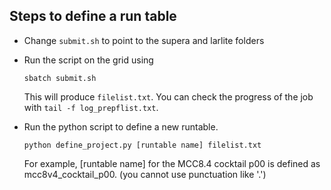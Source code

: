 ## Steps to define a run table

* Change `submit.sh` to point to the supera and larlite folders
* Run the script on the grid using

      sbatch submit.sh

  This will produce `filelist.txt`. You can check the progress of the job with `tail -f log_prepflist.txt`.
* Run the python script to define a new runtable.

      python define_project.py [runtable name] filelist.txt

   For example, [runtable name] for the MCC8.4 cocktail p00 is defined as mcc8v4_cocktail_p00.  (you cannot use punctuation like '.')